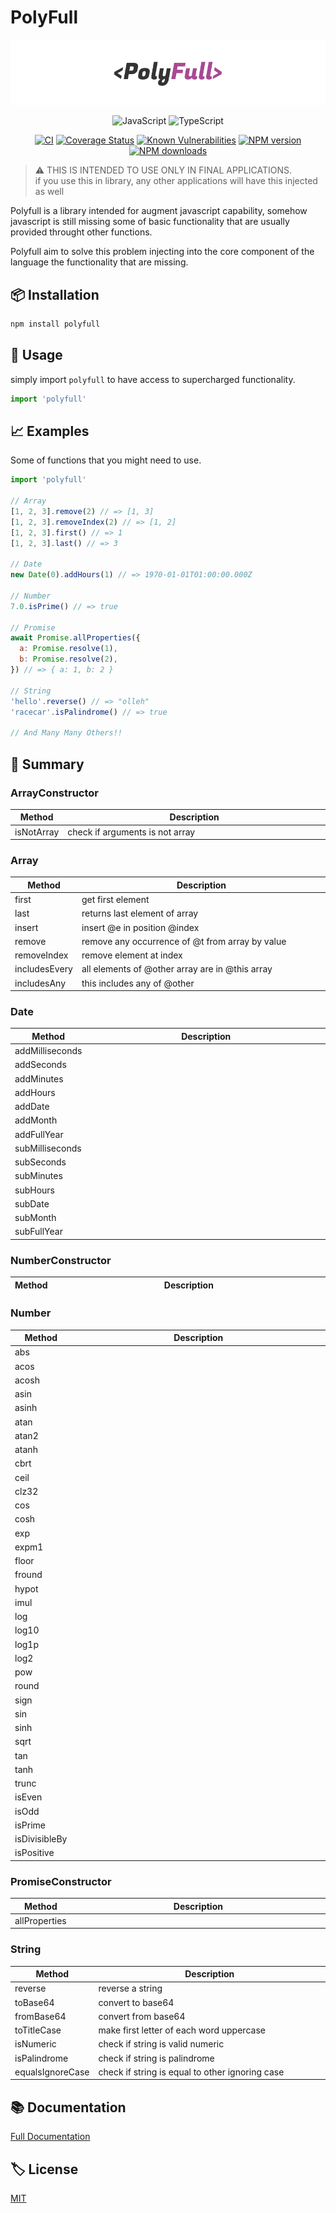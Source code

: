 # PolyFull

![Logo](media/images/banner.png)

<div align="center">

![JavaScript](https://img.shields.io/badge/ES6-Supported-yellow.svg?style=for-the-badge&logo=JavaScript) ![TypeScript](https://img.shields.io/badge/TypeScript-Supported-blue.svg?style=for-the-badge&logo=Typescript)

[![CI](https://github.com/GiovanniCardamone/polyfull/actions/workflows/npm-ci.yml/badge.svg)](https://github.com/GiovanniCardamone/polyfull/actions/workflows/npm-ci.yml)
[![Coverage Status](https://coveralls.io/repos/github/GiovanniCardamone/polyfull/badge.svg?branch=main)](https://coveralls.io/github/GiovanniCardamone/polyfull?branch=main)
[![Known Vulnerabilities](https://snyk.io/test/github/GiovanniCardamone/polyfull/badge.svg)](https://snyk.io/test/github/GiovanniCardamone/polyfull)
[![NPM version](https://img.shields.io/npm/v/polyfull.svg?style=plastic)](https://www.npmjs.com/package/polyfull)
[![NPM downloads](https://img.shields.io/npm/dm/polyfull.svg?style=plastic)](https://www.npmjs.com/package/polyfull)

</div>

> :warning: THIS IS INTENDED TO USE ONLY IN FINAL APPLICATIONS.  
> if you use this in library, any other applications will have this injected as well

Polyfull is a library intended for augment javascript capability, somehow javascript
is still missing some of basic functionality that are usually provided throught other functions.

Polyfull aim to solve this problem injecting into the core component of the language the functionality
that are missing.

## :package: Installation

```bash
npm install polyfull
```

## :rocket: Usage

simply import `polyfull` to have access to supercharged functionality.

```javascript
import 'polyfull'
```

## :chart_with_upwards_trend: Examples

Some of functions that you might need to use.

```javascript
import 'polyfull'

// Array
[1, 2, 3].remove(2) // => [1, 3]
[1, 2, 3].removeIndex(2) // => [1, 2]
[1, 2, 3].first() // => 1
[1, 2, 3].last() // => 3

// Date
new Date(0).addHours(1) // => 1970-01-01T01:00:00.000Z

// Number
7.0.isPrime() // => true

// Promise
await Promise.allProperties({
  a: Promise.resolve(1),
  b: Promise.resolve(2),
}) // => { a: 1, b: 2 }

// String
'hello'.reverse() // => "olleh"
'racecar'.isPalindrome() // => true

// And Many Many Others!!
```

## :toolbox: Summary

<style>
table {
  display: table!important;
  width: 100%!important;
}
table th:nth-child(1) {
  width: 10%!important;
}
</style>

<!-- POLYFULL-METHODS-TABLE:START - Do not remove or modify this section -->
### ArrayConstructor

| Method | Description |
| ------ | ----------- |
| isNotArray | check if arguments is not array |

### Array

| Method | Description |
| ------ | ----------- |
| first |  get first element |
| last | returns last element of array |
| insert | insert @e in position @index |
| remove | remove any occurrence of @t from array by value |
| removeIndex | remove element at index |
| includesEvery | all elements of @other array are in @this array |
| includesAny | this includes any of @other |

### Date

| Method | Description |
| ------ | ----------- |
| addMilliseconds |  |
| addSeconds |  |
| addMinutes |  |
| addHours |  |
| addDate |  |
| addMonth |  |
| addFullYear |  |
| subMilliseconds |  |
| subSeconds |  |
| subMinutes |  |
| subHours |  |
| subDate |  |
| subMonth |  |
| subFullYear |  |

### NumberConstructor

| Method | Description |
| ------ | ----------- |

### Number

| Method | Description |
| ------ | ----------- |
| abs |  |
| acos |  |
| acosh |  |
| asin |  |
| asinh |  |
| atan |  |
| atan2 |  |
| atanh |  |
| cbrt |  |
| ceil |  |
| clz32 |  |
| cos |  |
| cosh |  |
| exp |  |
| expm1 |  |
| floor |  |
| fround |  |
| hypot |  |
| imul |  |
| log |  |
| log10 |  |
| log1p |  |
| log2 |  |
| pow |  |
| round |  |
| sign |  |
| sin |  |
| sinh |  |
| sqrt |  |
| tan |  |
| tanh |  |
| trunc |  |
| isEven |  |
| isOdd |  |
| isPrime |  |
| isDivisibleBy |  |
| isPositive |  |

### PromiseConstructor

| Method | Description |
| ------ | ----------- |
| allProperties |  |

### String

| Method | Description |
| ------ | ----------- |
| reverse | reverse a string |
| toBase64 | convert to base64 |
| fromBase64 | convert from base64 |
| toTitleCase | make first letter of each word uppercase |
| isNumeric | check if string is valid numeric |
| isPalindrome | check if string is palindrome |
| equalsIgnoreCase | check if string is equal to other ignoring case |
<!-- POLYFULL-METHODS-TABLE:END -->

## :books: Documentation

[Full Documentation](https://giovannicardam.one/polyfull)

## :label: License

[MIT](https://github.com/GiovanniCardamone/polyfull/blob/main/LICENSE)
